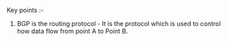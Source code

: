 Key points :- 
1. BGP is the routing protocol - It is the protocol which is used to control how data flow from point A to Point B. 
